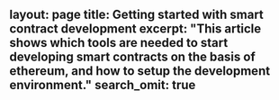 layout: page
title: Getting started with smart contract development
excerpt: "This article shows which tools are needed to start developing smart contracts on the basis of ethereum, and how to setup the development environment."
search_omit: true
---
